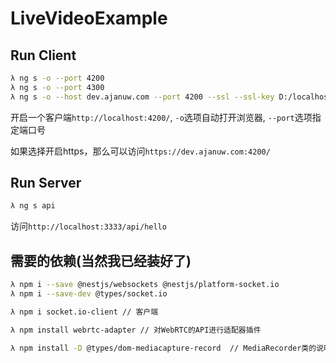 # LiveVideoExample

## Run Client
```sh
λ ng s -o --port 4200
λ ng s -o --port 4300
λ ng s -o --host dev.ajanuw.com --port 4200 --ssl --ssl-key D:/localhost_ssl/dev.ajanuw.com.key  --ssl-cert D:/localhost_ssl/dev.ajanuw.com.crt
```
开启一个客户端`http://localhost:4200/`, `-o`选项自动打开浏览器, `--port`选项指定端口号

如果选择开启https，那么可以访问`https://dev.ajanuw.com:4200/`

## Run Server
```sh
λ ng s api
```
访问`http://localhost:3333/api/hello`

## 需要的依赖(当然我已经装好了)
```sh
λ npm i --save @nestjs/websockets @nestjs/platform-socket.io
λ npm i --save-dev @types/socket.io

λ npm i socket.io-client // 客户端

λ npm install webrtc-adapter // 对WebRTC的API进行适配器插件

λ npm install -D @types/dom-mediacapture-record  // MediaRecorder类的说明文件
```